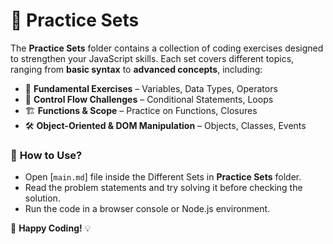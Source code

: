# 📂 **Practice Sets**  

The **Practice Sets** folder contains a collection of coding exercises designed to strengthen your JavaScript skills. Each set covers different topics, ranging from **basic syntax** to **advanced concepts**, including:  

- 📝 **Fundamental Exercises** – Variables, Data Types, Operators  
- 🔁 **Control Flow Challenges** – Conditional Statements, Loops  
- 🏗 **Functions & Scope** – Practice on Functions, Closures  
- 🛠 **Object-Oriented & DOM Manipulation** – Objects, Classes, Events  

### 📌 **How to Use?**  
- Open [`main.md`] file inside the Different Sets in **Practice Sets** folder.  
- Read the problem statements and try solving it before checking the solution.  
- Run the code in a browser console or Node.js environment.  

🚀 **Happy Coding!** 💡  
